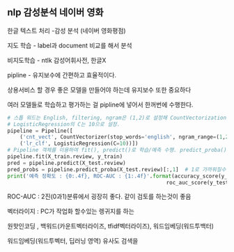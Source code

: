 ## nlp 감성분석 네이버 영화

한글 텍스트 처리 -감성 분석 (네이버 영화평점) 


지도 학습 - label과 document 비교를 해서 분석

비지도학습 -  ntlk 감성어휘사전, 한글X



pipline - 유지보수에 간편하고 효율적이다.

상용서비스 할 경우 좋은 모델을 만들어야 하는데 유지보수 또한 중요하다

여러 모델들로 학습하고 평가하는 걸 pipline에 넣어서 한꺼번에 수행한다. 

```python
# 스톱 워드는 English, filtering, ngram은 (1,2)로 설정해 CountVectorization수행. 
# LogisticRegression의 C는 10으로 설정.
pipeline = Pipeline([
    ('cnt_vect', CountVectorizer(stop_words='english', ngram_range=(1,2))),
    ('lr_clf', LogisticRegression(C=10))])
# Pipeline 객체를 이용하여 fit(), predict()로 학습/예측 수행. predict_proba()는 roc_auc때문에 수행.
pipeline.fit(X_train.review, y_train)
pred = pipeline.predict(X_test.review)
pred_probs = pipeline.predict_proba(X_test.review)[:,1]  # 1로 가까워질수 있는 확률 
print('예측 정확도 : {0:.4f}, ROC-AUC : {1:.4f}'.format(accuracy_score(y_test,pred), \
                                                   roc_auc_score(y_test,pred_probs)))
```

ROC-AUC : 2진(0과1)분류에서 굉장히 좋다. 같이 검토를 하는것이 좋음 

벡터라이지 : PC가 작업화 할수있는 렝귀지를 하는 

원핫인코딩 , 백워드(카운트벡터라이즈, tfidf벡터라이즈), 워드임베딩(워드투백터)


워드임베딩(워드투벡터, 딥러닝 영역) 
유사도 검색을 